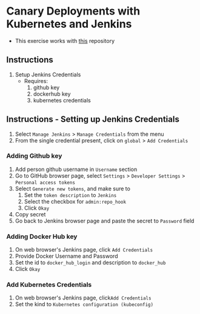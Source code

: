 # Canary Deployments with Kubernetes and Jenkins

- This exercise works with [this](https://github.com/linuxacademy/cicd-pipeline-train-schedule-canary) repository

## Instructions

1. Setup Jenkins Credentials
    - Requires:
        1. github key
        2. dockerhub key
        3. kubernetes credentials

## Instructions - Setting up Jenkins Credentials

1. Select `Manage Jenkins` > `Manage Credentials` from the menu
2. From the single credential present, click on `global` > `Add Credentials`

### Adding Github key

1. Add person github username in `Username` section
2. Go to GitHub browser page, select `Settings` > `Developer Settings` > `Personal access tokens`
3. Select `Generate new tokens`, and make sure to
    1. Set the `token description` to `Jenkins`
    2. Select the checkbox for `admin:repo_hook`
    3. Click `Okay`
4. Copy secret
5. Go back to Jenkins browser page and paste the secret to `Password` field

### Adding Docker Hub key

1. On web browser's Jenkins page, click `Add Credentials`
2. Provide Docker Username and Password 
3. Set the id to `docker_hub_login` and description to `docker_hub`
4. Click `Okay`


### Add Kubernetes Credentials

1. On web browser's Jenkins page, click`Add Credentials`
2. Set the kind to `Kubernetes configuration (kubeconfig)`